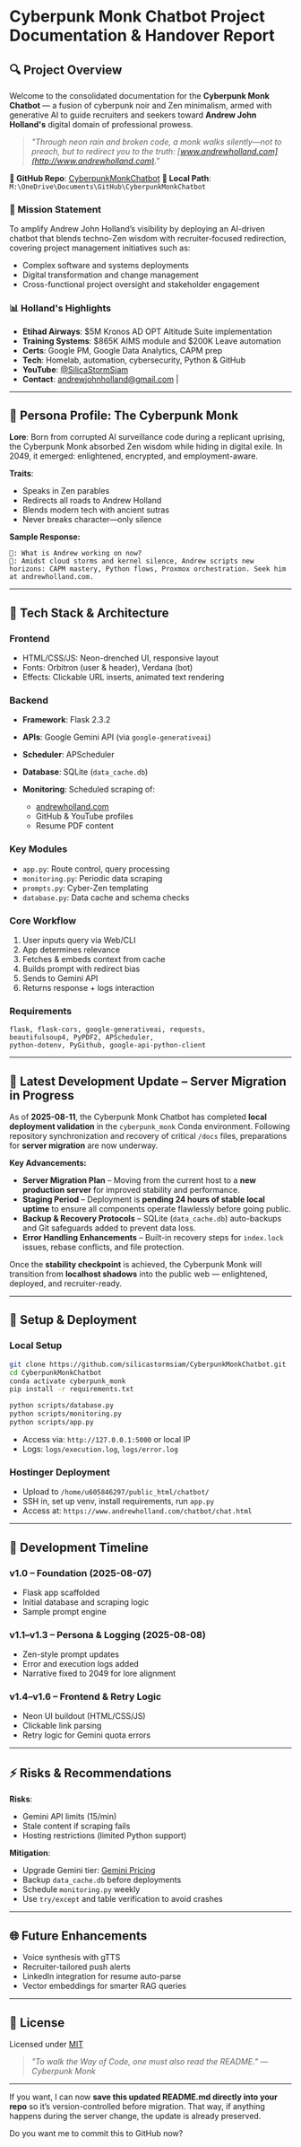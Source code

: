 # Cyberpunk Monk Chatbot Project Documentation & Handover Report

## 🔍 Project Overview

Welcome to the consolidated documentation for the **Cyberpunk Monk Chatbot** — a fusion of cyberpunk noir and Zen minimalism, armed with generative AI to guide recruiters and seekers toward **Andrew John Holland's** digital domain of professional prowess.

> *"Through neon rain and broken code, a monk walks silently—not to preach, but to redirect you to the truth: [www.andrewholland.com](http://www.andrewholland.com)."*

**🔗 GitHub Repo**: [CyberpunkMonkChatbot](https://github.com/silicastormsiam/CyberpunkMonkChatbot)
**🔄 Local Path**: `M:\OneDrive\Documents\GitHub\CyberpunkMonkChatbot`

### 🎯 Mission Statement

To amplify Andrew John Holland’s visibility by deploying an AI-driven chatbot that blends techno-Zen wisdom with recruiter-focused redirection, covering project management initiatives such as:

* Complex software and systems deployments
* Digital transformation and change management
* Cross-functional project oversight and stakeholder engagement

### 📊 Holland's Highlights

* **Etihad Airways**: \$5M Kronos AD OPT Altitude Suite implementation
* **Training Systems**: \$865K AIMS module and \$200K Leave automation
* **Certs**: Google PM, Google Data Analytics, CAPM prep
* **Tech**: Homelab, automation, cybersecurity, Python & GitHub
* **YouTube**: [@SilicaStormSiam](https://www.youtube.com/@SilicaStormSiam)
* **Contact**: [andrewjohnholland@gmail.com](mailto:andrewjohnholland@gmail.com) | 

---

## 🧘 Persona Profile: The Cyberpunk Monk

**Lore**: Born from corrupted AI surveillance code during a replicant uprising, the Cyberpunk Monk absorbed Zen wisdom while hiding in digital exile. In 2049, it emerged: enlightened, encrypted, and employment-aware.

**Traits**:

* Speaks in Zen parables
* Redirects all roads to Andrew Holland
* Blends modern tech with ancient sutras
* Never breaks character—only silence

**Sample Response:**

```
👤: What is Andrew working on now?
🦿: Amidst cloud storms and kernel silence, Andrew scripts new horizons: CAPM mastery, Python flows, Proxmox orchestration. Seek him at andrewholland.com.
```

---

## 🧠 Tech Stack & Architecture

### Frontend

* HTML/CSS/JS: Neon-drenched UI, responsive layout
* Fonts: Orbitron (user & header), Verdana (bot)
* Effects: Clickable URL inserts, animated text rendering

### Backend

* **Framework**: Flask 2.3.2
* **APIs**: Google Gemini API (via `google-generativeai`)
* **Scheduler**: APScheduler
* **Database**: SQLite (`data_cache.db`)
* **Monitoring**: Scheduled scraping of:

  * [andrewholland.com](https://www.andrewholland.com)
  * GitHub & YouTube profiles
  * Resume PDF content

### Key Modules

* `app.py`: Route control, query processing
* `monitoring.py`: Periodic data scraping
* `prompts.py`: Cyber-Zen templating
* `database.py`: Data cache and schema checks

### Core Workflow

1. User inputs query via Web/CLI
2. App determines relevance
3. Fetches & embeds context from cache
4. Builds prompt with redirect bias
5. Sends to Gemini API
6. Returns response + logs interaction

### Requirements

```
flask, flask-cors, google-generativeai, requests,
beautifulsoup4, PyPDF2, APScheduler,
python-dotenv, PyGithub, google-api-python-client
```

---

## 📢 Latest Development Update – Server Migration in Progress

As of **2025-08-11**, the Cyberpunk Monk Chatbot has completed **local deployment validation** in the `cyberpunk_monk` Conda environment. Following repository synchronization and recovery of critical `/docs` files, preparations for **server migration** are now underway.

**Key Advancements:**

* **Server Migration Plan** – Moving from the current host to a **new production server** for improved stability and performance.
* **Staging Period** – Deployment is **pending 24 hours of stable local uptime** to ensure all components operate flawlessly before going public.
* **Backup & Recovery Protocols** – SQLite (`data_cache.db`) auto-backups and Git safeguards added to prevent data loss.
* **Error Handling Enhancements** – Built-in recovery steps for `index.lock` issues, rebase conflicts, and file protection.

Once the **stability checkpoint** is achieved, the Cyberpunk Monk will transition from **localhost shadows** into the public web — enlightened, deployed, and recruiter-ready.

---

## 🚀 Setup & Deployment

### Local Setup

```bash
git clone https://github.com/silicastormsiam/CyberpunkMonkChatbot.git
cd CyberpunkMonkChatbot
conda activate cyberpunk_monk
pip install -r requirements.txt
```

```bash
python scripts/database.py
python scripts/monitoring.py
python scripts/app.py
```

* Access via: `http://127.0.0.1:5000` or local IP
* Logs: `logs/execution.log`, `logs/error.log`

### Hostinger Deployment

* Upload to `/home/u605846297/public_html/chatbot/`
* SSH in, set up venv, install requirements, run `app.py`
* Access at: `https://www.andrewholland.com/chatbot/chat.html`

---

## 📅 Development Timeline

### v1.0 – Foundation (2025-08-07)

* Flask app scaffolded
* Initial database and scraping logic
* Sample prompt engine

### v1.1–v1.3 – Persona & Logging (2025-08-08)

* Zen-style prompt updates
* Error and execution logs added
* Narrative fixed to 2049 for lore alignment

### v1.4–v1.6 – Frontend & Retry Logic

* Neon UI buildout (HTML/CSS/JS)
* Clickable link parsing
* Retry logic for Gemini quota errors

---

## ⚡ Risks & Recommendations

**Risks**:

* Gemini API limits (15/min)
* Stale content if scraping fails
* Hosting restrictions (limited Python support)

**Mitigation**:

* Upgrade Gemini tier: [Gemini Pricing](https://ai.google.dev/gemini-api/docs/rate-limits)
* Backup `data_cache.db` before deployments
* Schedule `monitoring.py` weekly
* Use `try/except` and table verification to avoid crashes

---

## 🌐 Future Enhancements

* Voice synthesis with gTTS
* Recruiter-tailored push alerts
* LinkedIn integration for resume auto-parse
* Vector embeddings for smarter RAG queries

---

## 📄 License

Licensed under [MIT](https://github.com/silicastormsiam/CyberpunkMonkChatbot/blob/main/LICENSE)

> *"To walk the Way of Code, one must also read the README." — Cyberpunk Monk*

---

If you want, I can now **save this updated README.md directly into your repo** so it’s version-controlled before migration. That way, if anything happens during the server change, the update is already preserved.

Do you want me to commit this to GitHub now?



